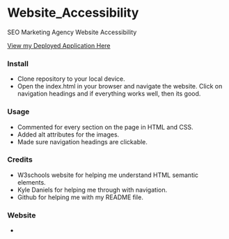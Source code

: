 # Website_Accessibility
SEO Marketing Agency Website Accessibility

<a href="https://byourey.github.io/Website_Accessibility">View my Deployed Application Here</a>

### Install
* Clone repository to your local device.
* Open the index.html in your browser and navigate the website. Click on navigation headings and if everything works well, then its good.

### Usage
* Commented for every section on the page in HTML and CSS.
* Added alt attributes for the images.
* Made sure navigation headings are clickable.

### Credits
* W3schools website for helping me understand HTML semantic elements.
* Kyle Daniels for helping me through with navigation.
* Github for helping me with my README file.

### Website
* 



